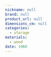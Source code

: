```yaml
---
nickname: null
brand: null
product_url: null
dimensions_cm: null
categories:
  - storage
materials:
  - wood
date: 1960
---
```



